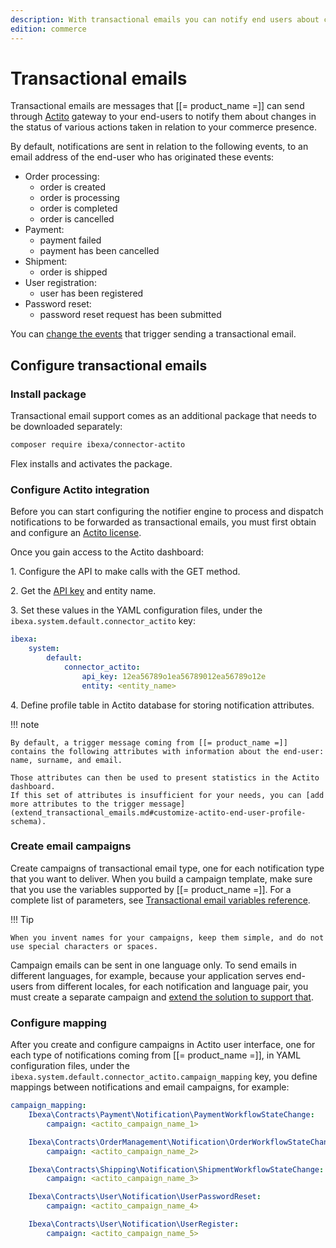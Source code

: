 ```yaml
---
description: With transactional emails you can notify end users about changes in the status of user registration, password recovery, orders, payments, shipments, and so on.
edition: commerce
---
```


# Transactional emails

Transactional emails are messages that [[= product_name =]] can send through [Actito](https://www.actito.com/en-BE/) gateway to your end-users to notify them about changes in the status of various actions taken in relation to your commerce presence.

By default, notifications are sent in relation to the following events, to an email address of the end-user who has originated these events:

- Order processing:
    - order is created
    - order is processing
    - order is completed
    - order is cancelled
- Payment:
    - payment failed
    - payment has been cancelled
- Shipment:
    - order is shipped
- User registration:
    - user has been registered
- Password reset:
    - password reset request has been submitted

You can [change the events](extend_transactional_emails.md#configure-workflows) that trigger sending a transactional email.

## Configure transactional emails

### Install package

Transactional email support comes as an additional package that needs to be downloaded separately:

```bash
composer require ibexa/connector-actito
```

Flex installs and activates the package.

### Configure Actito integration

Before you can start configuring the notifier engine to process and dispatch notifications to be forwarded as transactional emails, you must first obtain and configure an [Actito license](lihttps://www.actito.com/en-BE/pricing/nk).

Once you gain access to the Actito dashboard:

1\. Configure the API to make calls with the GET method.

2\. Get the [API key](https://cdn3.actito.com/fe/actito-documentation/docs/Managing_API_users) and entity name.

3\. Set these values in the YAML configuration files, under the `ibexa.system.default.connector_actito` key:

``` yaml
ibexa:
    system:
        default:
            connector_actito:
                api_key: 12ea56789o1ea56789012ea56789o12e
                entity: <entity_name>
```


4\. Define profile table in Actito database for storing notification attributes.

!!! note

    By default, a trigger message coming from [[= product_name =]] contains the following attributes with information about the end-user: name, surname, and email.

    Those attributes can then be used to present statistics in the Actito dashboard.
    If this set of attributes is insufficient for your needs, you can [add more attributes to the trigger message](extend_transactional_emails.md#customize-actito-end-user-profile-schema).

### Create email campaigns

Create campaigns of transactional email type, one for each notification type that you want to deliver.
When you build a campaign template, make sure that you use the variables supported by [[= product_name =]].
For a complete list of parameters, see [Transactional email variables reference](transactional_emails_parameters.md).

!!! Tip

    When you invent names for your campaigns, keep them simple, and do not use special characters or spaces.


Campaign emails can be sent in one language only.
To send emails in different languages, for example, because your application serves end-users from different locales, for each notification and language pair, you must create a separate campaign and [extend the solution to support that](extend_transactional_emails.md#send-emails-in-language-of-commerce-presence).


### Configure mapping

After you create and configure campaigns in Actito user interface, one for each type of notifications coming from [[= product_name =]], in YAML configuration files, under the `ibexa.system.default.connector_actito.campaign_mapping` key, you define mappings between notifications and email campaigns, for example:

``` yaml
campaign_mapping:
    Ibexa\Contracts\Payment\Notification\PaymentWorkflowStateChange:
        campaign: <actito_campaign_name_1>

    Ibexa\Contracts\OrderManagement\Notification\OrderWorkflowStateChange:
        campaign: <actito_campaign_name_2>

    Ibexa\Contracts\Shipping\Notification\ShipmentWorkflowStateChange:
        campaign: <actito_campaign_name_3>

    Ibexa\Contracts\User\Notification\UserPasswordReset:
        campaign: <actito_campaign_name_4>

    Ibexa\Contracts\User\Notification\UserRegister:
        campaign: <actito_campaign_name_5>
```
